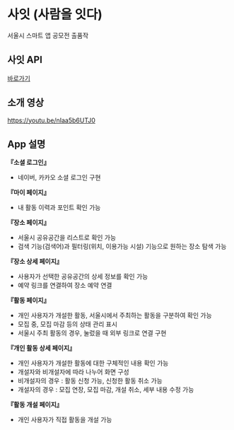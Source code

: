 # 사잇 (사람을 잇다)
서울시 스마트 앱 공모전 출품작
<br/>

## 사잇 API
[바로가기](https://github.com/ParkEunwoo/seoul-smart-api)
<br/>

## 소개 영상
https://youtu.be/nIaa5b6UTJ0

## App 설명
**『소셜 로그인』**
- 네이버, 카카오 소셜 로그인 구현

**『마이 페이지』**
- 내 활동 이력과 포인트 확인 가능

**『장소 페이지』**
- 서울시 공유공간을 리스트로 확인 가능
- 검색 기능(검색어)과 필터링(위치, 이용가능 시설) 기능으로 원하는 장소 탐색 가능

**『장소 상세 페이지』**
- 사용자가 선택한 공유공간의 상세 정보를 확인 가능
- 예약 링크를 연결하여 장소 예약 연결

**『활동 페이지』**
- 개인 사용자가 개설한 활동, 서울시에서 주최하는 활동을 구분하여 확인 가능
- 모집 중, 모집 마감 등의 상태 관리 표시
- 서울시 주최 활동의 경우, 눌렀을 때 외부 링크로 연결 구현

**『개인 활동 상세 페이지』**
- 개인 사용자가 개설한 활동에 대한 구체적인 내용 확인 가능
- 개설자와 비개설자에 따라 나누어 화면 구성
- 비개설자의 경우 : 활동 신청 가능, 신청한 활동 취소 가능
- 개설자의 경우 : 모집 연장, 모집 마감, 개설 취소, 세부 내용 수정 가능

**『활동 개설 페이지』**
- 개인 사용자가 직접 활동을 개설 가능
